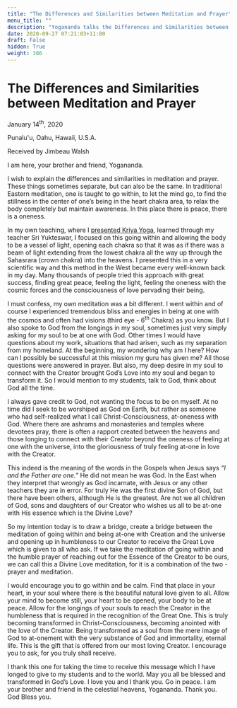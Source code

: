 ```yaml
---
title: "The Differences and Similarities between Meditation and Prayer"
menu_title: ""
description: "Yogananda talks the Differences and Similarities between Meditation and Prayer"
date: 2020-09-27 07:21:03+11:00
draft: False
hidden: True
weight: 386
---
```

# The Differences and Similarities between Meditation and Prayer

January 14<sup>th</sup>, 2020

Punalu'u, Oahu, Hawaii, U.S.A.

Received by Jimbeau Walsh



I am here, your brother and friend, Yogananda. 

I wish to explain the differences and similarities in meditation and prayer. These things sometimes separate, but can also be the same. In traditional Eastern meditation, one is taught to go within, to let the mind go, to find the stillness in the center of one’s being in the heart chakra area, to relax the body completely but maintain awareness. In this place there is peace, there is a oneness. 

In my own teaching, where I [presented Kriya Yoga](/contemporary-messages/messages-sorted-year/messages-2020/kriya-yoga-and-gods-love-jw-13-sep-2020/), learned through my teacher Sri Yukteswar, I focused on this going within and allowing the body to be a vessel of light, opening each chakra so that it was as if there was a beam of light extending from the lowest chakra all the way up through the Sahasrara (crown chakra) into the heavens. I presented this in a very scientific way and this method in the West became every well-known back in my day. Many thousands of people tried this approach with great success, finding great peace, feeling the light, feeling the oneness with the cosmic forces and the consciousness of love pervading their being. 

I must confess, my own meditation was a bit different. I went within and of course I experienced tremendous bliss and energies in being at one with the cosmos and often had visions (third eye - 6<sup>th</sup> Chakra) as you know. But I also spoke to God from the longings in my soul, sometimes just very simply asking for my soul to be at one with God. Other times I would have questions about my work, situations that had arisen, such as my separation from my homeland. At the beginning, my wondering why am I here? How can I possibly be successful at this mission my guru has given me? All those questions were answered in prayer. But also, my deep desire in my soul to connect with the Creator brought God’s Love into my soul and began to transform it. So I would mention to my students, talk to God, think about God all the time. 

I always gave credit to God, not wanting the focus to be on myself. At no time did I seek to be worshiped as God on Earth, but rather as someone who had self-realized what I call Christ-Consciousness, at-oneness with God. Where there are ashrams and monasteries and temples where devotees pray, there is often a rapport created between the heavens and those longing to connect with their Creator beyond the oneness of feeling at one with the universe, into the gloriousness of truly feeling at-one in love with the Creator. 

This indeed is the meaning of the words in the Gospels when Jesus says *“I and the Father are one.”* He did not mean he was God. In the East when they interpret that wrongly as God incarnate, with Jesus or any other teachers they are in error. For truly He was the first divine Son of God, but there have been others, although He is the greatest. Are not we all children of God, sons and daughters of our Creator who wishes us all to be at-one with His essence which is the Divine Love? 

So my intention today is to draw a bridge, create a bridge between the meditation of going within and being at-one with Creation and the universe and opening up in humbleness to our Creator to receive the Great Love which is given to all who ask. If we take the meditation of going within and the humble prayer of reaching out for the Essence of the Creator to be ours, we can call this a Divine Love meditation, for it is a combination of the two - prayer and meditation.  

I would encourage you to go within and be calm. Find that place in your heart, in your soul where there is the beautiful natural love given to all. Allow your mind to become still, your heart to be opened, your body to be at peace. Allow for the longings of your souls to reach the Creator in the humbleness that is required in the recognition of the Great One. This is truly becoming transformed in Christ-Consciousness, becoming anointed with the love of the Creator. Being transformed as a soul from the mere image of God to at-onement with the very substance of God and immortality, eternal life. This is the gift that is offered from our most loving Creator. I encourage you to ask, for you truly shall receive. 

I thank this one for taking the time to receive this message which I have longed to give to my students and to the world. May you all be blessed and transformed in God’s Love. I love you and I thank you. Go in peace. I am your brother and friend in the celestial heavens, Yogananda. Thank you. God Bless you.